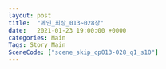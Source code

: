 ```yaml
---
layout: post
title:  "메인_회상_013~028장"
date:   2021-01-23 19:00:00 +0000
categories: Main
Tags: Story Main
SceneCode: ["scene_skip_cp013-028_q1_s10"]
---
```

